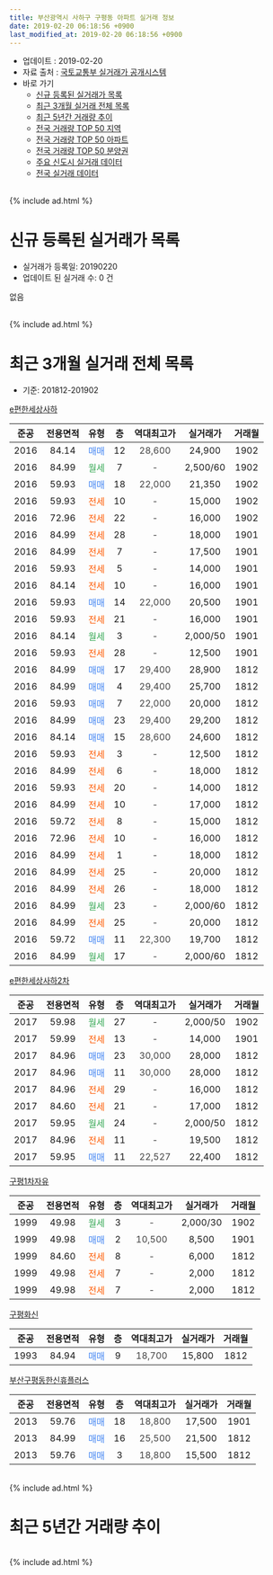 ```yaml
---
title: 부산광역시 사하구 구평동 아파트 실거래 정보
date: 2019-02-20 06:18:56 +0900
last_modified_at: 2019-02-20 06:18:56 +0900
---
```


* 업데이트 : 2019-02-20
* 자료 출처 : [국토교통부 실거래가 공개시스템](http://rt.molit.go.kr)
* 바로 가기
    * [신규 등록된 실거래가 목록](#신규-등록된-실거래가-목록)
    * [최근 3개월 실거래 전체 목록](#최근-3개월-실거래-전체-목록)
    * [최근 5년간 거래량 추이](#최근-5년간-거래량-추이)
    * [전국 거래량 TOP 50 지역](https://inasie.github.io/apt-trade-info/최근-3개월-전국에서-가장-거래가-많이-발생한-지역)
    * [전국 거래량 TOP 50 아파트](https://inasie.github.io/apt-trade-info/최근-3개월-전국에서-가장-거래가-많이-발생한-아파트)
    * [전국 거래량 TOP 50 분양권](https://inasie.github.io/apt-trade-info/최근-3개월-전국에서-가장-거래가-많이-발생한-분양권)
    * [주요 신도시 실거래 데이터](https://inasie.github.io/apt-trade-info/주요-신도시)
    * [전국 실거래 데이터](https://inasie.github.io/apt-trade-info/전국)
<br>
{% include ad.html %}
<br>

# 신규 등록된 실거래가 목록
* 실거래가 등록일: 20190220
* 업데이트 된 실거래 수: 0 건

없음

<br>
{% include ad.html %}
<br>

# 최근 3개월 실거래 전체 목록
* 기준: 201812-201902


[e편한세상사하](https://search.naver.com/search.naver?query=%EB%B6%80%EC%82%B0%EA%B4%91%EC%97%AD%EC%8B%9C+%EC%82%AC%ED%95%98%EA%B5%AC+%EA%B5%AC%ED%8F%89%EB%8F%99+e%ED%8E%B8%ED%95%9C%EC%84%B8%EC%83%81%EC%82%AC%ED%95%98)

|준공|전용면적|유형|층|역대최고가|실거래가|거래월|
|:---:|:---:|:---:|:---:|:---:|:---:|:---:|
|2016|84.14|<span style="color:#4285f3">매매</span>|12|<span style="color:#444444">28,600</span>|24,900|1902|
|2016|84.99|<span style="color:#34a853">월세</span>|7|<span style="color:#444444">-</span>|2,500/60|1902|
|2016|59.93|<span style="color:#4285f3">매매</span>|18|<span style="color:#444444">22,000</span>|21,350|1902|
|2016|59.93|<span style="color:#ff5a00">전세</span>|10|<span style="color:#444444">-</span>|15,000|1902|
|2016|72.96|<span style="color:#ff5a00">전세</span>|22|<span style="color:#444444">-</span>|16,000|1902|
|2016|84.99|<span style="color:#ff5a00">전세</span>|28|<span style="color:#444444">-</span>|18,000|1901|
|2016|84.99|<span style="color:#ff5a00">전세</span>|7|<span style="color:#444444">-</span>|17,500|1901|
|2016|59.93|<span style="color:#ff5a00">전세</span>|5|<span style="color:#444444">-</span>|14,000|1901|
|2016|84.14|<span style="color:#ff5a00">전세</span>|10|<span style="color:#444444">-</span>|16,000|1901|
|2016|59.93|<span style="color:#4285f3">매매</span>|14|<span style="color:#444444">22,000</span>|20,500|1901|
|2016|59.93|<span style="color:#ff5a00">전세</span>|21|<span style="color:#444444">-</span>|16,000|1901|
|2016|84.14|<span style="color:#34a853">월세</span>|3|<span style="color:#444444">-</span>|2,000/50|1901|
|2016|59.93|<span style="color:#ff5a00">전세</span>|28|<span style="color:#444444">-</span>|12,500|1901|
|2016|84.99|<span style="color:#4285f3">매매</span>|17|<span style="color:#444444">29,400</span>|28,900|1812|
|2016|84.99|<span style="color:#4285f3">매매</span>|4|<span style="color:#444444">29,400</span>|25,700|1812|
|2016|59.93|<span style="color:#4285f3">매매</span>|7|<span style="color:#444444">22,000</span>|20,000|1812|
|2016|84.99|<span style="color:#4285f3">매매</span>|23|<span style="color:#444444">29,400</span>|29,200|1812|
|2016|84.14|<span style="color:#4285f3">매매</span>|15|<span style="color:#444444">28,600</span>|24,600|1812|
|2016|59.93|<span style="color:#ff5a00">전세</span>|3|<span style="color:#444444">-</span>|12,500|1812|
|2016|84.99|<span style="color:#ff5a00">전세</span>|6|<span style="color:#444444">-</span>|18,000|1812|
|2016|59.93|<span style="color:#ff5a00">전세</span>|20|<span style="color:#444444">-</span>|14,000|1812|
|2016|84.99|<span style="color:#ff5a00">전세</span>|10|<span style="color:#444444">-</span>|17,000|1812|
|2016|59.72|<span style="color:#ff5a00">전세</span>|8|<span style="color:#444444">-</span>|15,000|1812|
|2016|72.96|<span style="color:#ff5a00">전세</span>|10|<span style="color:#444444">-</span>|16,000|1812|
|2016|84.99|<span style="color:#ff5a00">전세</span>|1|<span style="color:#444444">-</span>|18,000|1812|
|2016|84.99|<span style="color:#ff5a00">전세</span>|25|<span style="color:#444444">-</span>|20,000|1812|
|2016|84.99|<span style="color:#ff5a00">전세</span>|26|<span style="color:#444444">-</span>|18,000|1812|
|2016|84.99|<span style="color:#34a853">월세</span>|23|<span style="color:#444444">-</span>|2,000/60|1812|
|2016|84.99|<span style="color:#ff5a00">전세</span>|25|<span style="color:#444444">-</span>|20,000|1812|
|2016|59.72|<span style="color:#4285f3">매매</span>|11|<span style="color:#444444">22,300</span>|19,700|1812|
|2016|84.99|<span style="color:#34a853">월세</span>|17|<span style="color:#444444">-</span>|2,000/60|1812|

[e편한세상사하2차](https://search.naver.com/search.naver?query=%EB%B6%80%EC%82%B0%EA%B4%91%EC%97%AD%EC%8B%9C+%EC%82%AC%ED%95%98%EA%B5%AC+%EA%B5%AC%ED%8F%89%EB%8F%99+e%ED%8E%B8%ED%95%9C%EC%84%B8%EC%83%81%EC%82%AC%ED%95%982%EC%B0%A8)

|준공|전용면적|유형|층|역대최고가|실거래가|거래월|
|:---:|:---:|:---:|:---:|:---:|:---:|:---:|
|2017|59.98|<span style="color:#34a853">월세</span>|27|<span style="color:#444444">-</span>|2,000/50|1902|
|2017|59.99|<span style="color:#ff5a00">전세</span>|13|<span style="color:#444444">-</span>|14,000|1901|
|2017|84.96|<span style="color:#4285f3">매매</span>|23|<span style="color:#444444">30,000</span>|28,000|1812|
|2017|84.96|<span style="color:#4285f3">매매</span>|11|<span style="color:#444444">30,000</span>|28,000|1812|
|2017|84.96|<span style="color:#ff5a00">전세</span>|29|<span style="color:#444444">-</span>|16,000|1812|
|2017|84.60|<span style="color:#ff5a00">전세</span>|21|<span style="color:#444444">-</span>|17,000|1812|
|2017|59.95|<span style="color:#34a853">월세</span>|24|<span style="color:#444444">-</span>|2,000/50|1812|
|2017|84.96|<span style="color:#ff5a00">전세</span>|11|<span style="color:#444444">-</span>|19,500|1812|
|2017|59.95|<span style="color:#4285f3">매매</span>|11|<span style="color:#444444">22,527</span>|22,400|1812|

[구평1차자유](https://search.naver.com/search.naver?query=%EB%B6%80%EC%82%B0%EA%B4%91%EC%97%AD%EC%8B%9C+%EC%82%AC%ED%95%98%EA%B5%AC+%EA%B5%AC%ED%8F%89%EB%8F%99+%EA%B5%AC%ED%8F%891%EC%B0%A8%EC%9E%90%EC%9C%A0)

|준공|전용면적|유형|층|역대최고가|실거래가|거래월|
|:---:|:---:|:---:|:---:|:---:|:---:|:---:|
|1999|49.98|<span style="color:#34a853">월세</span>|3|<span style="color:#444444">-</span>|2,000/30|1902|
|1999|49.98|<span style="color:#4285f3">매매</span>|2|<span style="color:#444444">10,500</span>|8,500|1901|
|1999|84.60|<span style="color:#ff5a00">전세</span>|8|<span style="color:#444444">-</span>|6,000|1812|
|1999|49.98|<span style="color:#ff5a00">전세</span>|7|<span style="color:#444444">-</span>|2,000|1812|
|1999|49.98|<span style="color:#ff5a00">전세</span>|7|<span style="color:#444444">-</span>|2,000|1812|


<script async src="//pagead2.googlesyndication.com/pagead/js/adsbygoogle.js"></script>
<!-- 기본 -->
<ins class="adsbygoogle"
     style="display:block"
     data-ad-client="ca-pub-2446590836940007"
     data-ad-slot="1659523306"
     data-ad-format="auto"
     data-full-width-responsive="true"></ins>
<script>
(adsbygoogle = window.adsbygoogle || []).push({});
</script>


[구평화신](https://search.naver.com/search.naver?query=%EB%B6%80%EC%82%B0%EA%B4%91%EC%97%AD%EC%8B%9C+%EC%82%AC%ED%95%98%EA%B5%AC+%EA%B5%AC%ED%8F%89%EB%8F%99+%EA%B5%AC%ED%8F%89%ED%99%94%EC%8B%A0)

|준공|전용면적|유형|층|역대최고가|실거래가|거래월|
|:---:|:---:|:---:|:---:|:---:|:---:|:---:|
|1993|84.94|<span style="color:#4285f3">매매</span>|9|<span style="color:#444444">18,700</span>|15,800|1812|

[부산구평동한신휴플러스](https://search.naver.com/search.naver?query=%EB%B6%80%EC%82%B0%EA%B4%91%EC%97%AD%EC%8B%9C+%EC%82%AC%ED%95%98%EA%B5%AC+%EA%B5%AC%ED%8F%89%EB%8F%99+%EB%B6%80%EC%82%B0%EA%B5%AC%ED%8F%89%EB%8F%99%ED%95%9C%EC%8B%A0%ED%9C%B4%ED%94%8C%EB%9F%AC%EC%8A%A4)

|준공|전용면적|유형|층|역대최고가|실거래가|거래월|
|:---:|:---:|:---:|:---:|:---:|:---:|:---:|
|2013|59.76|<span style="color:#4285f3">매매</span>|18|<span style="color:#444444">18,800</span>|17,500|1901|
|2013|84.99|<span style="color:#4285f3">매매</span>|16|<span style="color:#444444">25,500</span>|21,500|1812|
|2013|59.76|<span style="color:#4285f3">매매</span>|3|<span style="color:#444444">18,800</span>|15,500|1812|


<br>
{% include ad.html %}
<br>

# 최근 5년간 거래량 추이


<div style="width:100%;">
    <canvas id="deal_progress" height="200"></canvas>
</div>

<script>
new Chart(document.getElementById("deal_progress"), {
    type: 'line',
    data: {
        labels: ['201402','201403','201404','201405','201406','201407','201408','201409','201410','201411','201412','201501','201502','201503','201504','201505','201506','201507','201508','201509','201510','201511','201512','201601','201602','201603','201604','201605','201606','201607','201608','201609','201610','201611','201612','201701','201702','201703','201704','201705','201706','201707','201708','201709','201710','201711','201712','201801','201802','201803','201804','201805','201806','201807','201808','201809','201810','201811','201812','201901','201902'],
        datasets: [{
            label: '매매',
            pointRadius: 1,
            data: [6, 4, 8, 6, 13, 7, 4, 10, 12, 8, 8, 9, 11, 13, 14, 6, 7, 7, 7, 7, 19, 10, 7, 4, 13, 8, 17, 3, 5, 10, 13, 16, 20, 14, 5, 4, 7, 15, 10, 13, 6, 11, 16, 10, 10, 14, 6, 38, 29, 34, 15, 17, 5, 5, 7, 10, 13, 6, 12, 3, 2],
            borderColor: "rgba(255, 201, 14, 1)",
            backgroundColor: "rgba(255, 201, 14, 0.5)",
            fill: false,
            lineTension: 0
        },{
            label: '전월세',
            pointRadius: 1,
            data: [2, 2, 3, 1, 2, 1, 1, 3, 2, 4, 4, 2, 0, 6, 3, 4, 3, 2, 7, 4, 9, 6, 2, 0, 4, 3, 3, 3, 4, 3, 7, 19, 35, 24, 41, 24, 20, 1, 5, 5, 1, 5, 5, 5, 4, 6, 29, 28, 27, 37, 28, 26, 17, 8, 11, 12, 20, 16, 19, 8, 5],
            borderColor: "rgba(0, 141, 185, 1)",
            backgroundColor: "rgba(0, 141, 185, 0.5)",
            fill: false,
            lineTension: 0
        }
        ]
    },
    options: {
        responsive: true,
        title: {
            display: false
        },
        tooltips: {
            mode: 'index',
            intersect: false
        },
        hover: {
            mode: 'nearest',
            intersect: true
        },
        scales: {
            xAxes: [{
                display: true,
                scaleLabel: {
                    display: true,
                    labelString: '년/월'
                }
            }],
            yAxes: [{
                display: true,
                ticks: {
                    suggestedMin: 0,
                },
                scaleLabel: {
                    display: true,
                    labelString: '실거래 수'
                }
            }]
        }
    }
});

</script>


<br>
{% include ad.html %}
<br>


